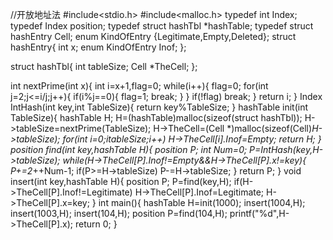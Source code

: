 //开放地址法
#include<stdio.h>
#include<malloc.h>
typedef int Index;
typedef Index position;
typedef struct hashTbl *hashTable;
typedef struct hashEntry Cell;
enum KindOfEntry {Legitimate,Empty,Deleted};
struct hashEntry{
    int x;
    enum KindOfEntry Inof;
};

struct hashTbl{
    int tableSize;
    Cell *TheCell;
};

int nextPrime(int x){
    int i=x+1,flag=0;
    while(i++){
        flag=0;
        for(int j=2;j<=i/j;j++){
            if(i%j==0){
                flag=1;
                break;
            }
        }
        if(!flag)
            break;
    }
    return i;
}
Index IntHash(int key,int TableSize){
    return key%TableSize;
}
hashTable init(int TableSize){
    hashTable H;
    H=(hashTable)malloc(sizeof(struct hashTbl));
    H->tableSize=nextPrime(TableSize);
    H->TheCell=(Cell *)malloc(sizeof(Cell)*H->tableSize);
    for(int i=0;i<H->tableSize;i++)
        H->TheCell[i].Inof=Empty;
    return H;
}
position find(int key,hashTable H){
    position P;
    int Num=0;
    P=IntHash(key,H->tableSize);
    while(H->TheCell[P].Inof!=Empty&&H->TheCell[P].x!=key){
        P+=2*++Num-1;
        if(P>=H->tableSize)
            P-=H->tableSize;
    }
    return P;
}
void insert(int key,hashTable H){
    position P;
    P=find(key,H);
    if(H->TheCell[P].Inof!=Legitimate)
    H->TheCell[P].Inof=Legitimate;
    H->TheCell[P].x=key;
}
int main(){
    hashTable H=init(1000);
    insert(1004,H);
    insert(1003,H);
    insert(104,H);
    position P=find(104,H);
    printf("%d",H->TheCell[P].x);
    return 0;
}
